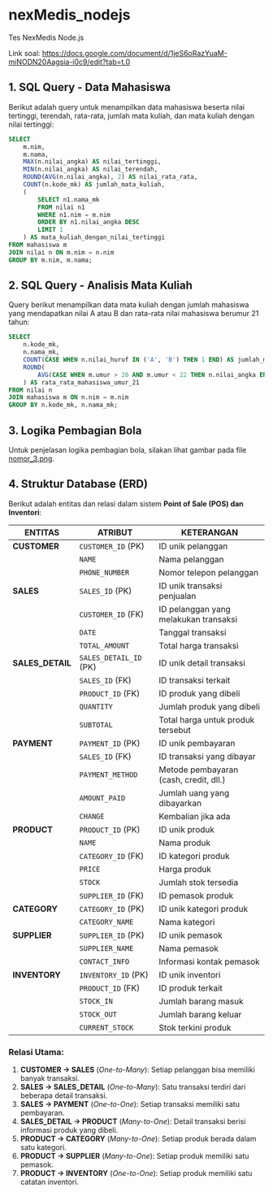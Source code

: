 # nexMedis_nodejs

Tes NexMedis Node.js

Link soal:
https://docs.google.com/document/d/1jeS6oRazYuaM-miNODN20Aagsia-i0c9/edit?tab=t.0

## 1. SQL Query - Data Mahasiswa

Berikut adalah query untuk menampilkan data mahasiswa beserta nilai tertinggi, terendah, rata-rata, jumlah mata kuliah, dan mata kuliah dengan nilai tertinggi:

```sql
SELECT
    m.nim,
    m.nama,
    MAX(n.nilai_angka) AS nilai_tertinggi,
    MIN(n.nilai_angka) AS nilai_terendah,
    ROUND(AVG(n.nilai_angka), 2) AS nilai_rata_rata,
    COUNT(n.kode_mk) AS jumlah_mata_kuliah,
    (
        SELECT n1.nama_mk
        FROM nilai n1
        WHERE n1.nim = m.nim
        ORDER BY n1.nilai_angka DESC
        LIMIT 1
    ) AS mata_kuliah_dengan_nilai_tertinggi
FROM mahasiswa m
JOIN nilai n ON m.nim = n.nim
GROUP BY m.nim, m.nama;
```

## 2. SQL Query - Analisis Mata Kuliah

Query berikut menampilkan data mata kuliah dengan jumlah mahasiswa yang mendapatkan nilai A atau B dan rata-rata nilai mahasiswa berumur 21 tahun:

```sql
SELECT
    n.kode_mk,
    n.nama_mk,
    COUNT(CASE WHEN n.nilai_huruf IN ('A', 'B') THEN 1 END) AS jumlah_mahasiswa_nilai_A_B,
    ROUND(
        AVG(CASE WHEN m.umur > 20 AND m.umur < 22 THEN n.nilai_angka END), 2
    ) AS rata_rata_mahasiswa_umur_21
FROM nilai n
JOIN mahasiswa m ON n.nim = m.nim
GROUP BY n.kode_mk, n.nama_mk;
```

## 3. Logika Pembagian Bola

Untuk penjelasan logika pembagian bola, silakan lihat gambar pada file [nomor_3.png](nomor_3.png).

## 4. Struktur Database (ERD)

Berikut adalah entitas dan relasi dalam sistem **Point of Sale (POS) dan Inventori**:

| **ENTITAS**      | **ATRIBUT**            | **KETERANGAN**                         |
| ---------------- | ---------------------- | -------------------------------------- |
| **CUSTOMER**     | `CUSTOMER_ID` (PK)     | ID unik pelanggan                      |
|                  | `NAME`                 | Nama pelanggan                         |
|                  | `PHONE_NUMBER`         | Nomor telepon pelanggan                |
| **SALES**        | `SALES_ID` (PK)        | ID unik transaksi penjualan            |
|                  | `CUSTOMER_ID` (FK)     | ID pelanggan yang melakukan transaksi  |
|                  | `DATE`                 | Tanggal transaksi                      |
|                  | `TOTAL_AMOUNT`         | Total harga transaksi                  |
| **SALES_DETAIL** | `SALES_DETAIL_ID` (PK) | ID unik detail transaksi               |
|                  | `SALES_ID` (FK)        | ID transaksi terkait                   |
|                  | `PRODUCT_ID` (FK)      | ID produk yang dibeli                  |
|                  | `QUANTITY`             | Jumlah produk yang dibeli              |
|                  | `SUBTOTAL`             | Total harga untuk produk tersebut      |
| **PAYMENT**      | `PAYMENT_ID` (PK)      | ID unik pembayaran                     |
|                  | `SALES_ID` (FK)        | ID transaksi yang dibayar              |
|                  | `PAYMENT_METHOD`       | Metode pembayaran (cash, credit, dll.) |
|                  | `AMOUNT_PAID`          | Jumlah uang yang dibayarkan            |
|                  | `CHANGE`               | Kembalian jika ada                     |
| **PRODUCT**      | `PRODUCT_ID` (PK)      | ID unik produk                         |
|                  | `NAME`                 | Nama produk                            |
|                  | `CATEGORY_ID` (FK)     | ID kategori produk                     |
|                  | `PRICE`                | Harga produk                           |
|                  | `STOCK`                | Jumlah stok tersedia                   |
|                  | `SUPPLIER_ID` (FK)     | ID pemasok produk                      |
| **CATEGORY**     | `CATEGORY_ID` (PK)     | ID unik kategori produk                |
|                  | `CATEGORY_NAME`        | Nama kategori                          |
| **SUPPLIER**     | `SUPPLIER_ID` (PK)     | ID unik pemasok                        |
|                  | `SUPPLIER_NAME`        | Nama pemasok                           |
|                  | `CONTACT_INFO`         | Informasi kontak pemasok               |
| **INVENTORY**    | `INVENTORY_ID` (PK)    | ID unik inventori                      |
|                  | `PRODUCT_ID` (FK)      | ID produk terkait                      |
|                  | `STOCK_IN`             | Jumlah barang masuk                    |
|                  | `STOCK_OUT`            | Jumlah barang keluar                   |
|                  | `CURRENT_STOCK`        | Stok terkini produk                    |

### **Relasi Utama:**

1. **CUSTOMER → SALES** (_One-to-Many_): Setiap pelanggan bisa memiliki banyak transaksi.
2. **SALES → SALES_DETAIL** (_One-to-Many_): Satu transaksi terdiri dari beberapa detail transaksi.
3. **SALES → PAYMENT** (_One-to-One_): Setiap transaksi memiliki satu pembayaran.
4. **SALES_DETAIL → PRODUCT** (_Many-to-One_): Detail transaksi berisi informasi produk yang dibeli.
5. **PRODUCT → CATEGORY** (_Many-to-One_): Setiap produk berada dalam satu kategori.
6. **PRODUCT → SUPPLIER** (_Many-to-One_): Setiap produk memiliki satu pemasok.
7. **PRODUCT → INVENTORY** (_One-to-One_): Setiap produk memiliki satu catatan inventori.
